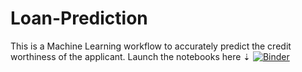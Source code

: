 # Loan-Prediction

This is a Machine Learning workflow to accurately predict the
credit worthiness of the applicant.
Launch the notebooks here 
            ⇣
[![Binder](https://mybinder.org/badge_logo.svg)](https://mybinder.org/v2/gh/ahmed14-cell/loan-prediction/HEAD)